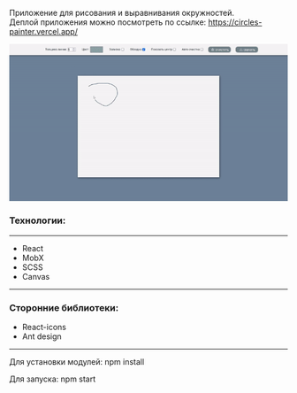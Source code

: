     
Приложение для рисования и выравнивания окружностей.    
Деплой приложения можно посмотреть по ссылке: https://circles-painter.vercel.app/   
    
[![Demo-preview](https://github.com/AndreiKachur/circles-painter/blob/master/public/assets/demo.gif)](https://circles-painter.vercel.app/)
        
### Технологии:  
___

- React  
- MobX 
- SCSS  
- Canvas 
___ 
### Сторонние библиотеки:  
  
- React-icons
- Ant design  
___
Для установки модулей: npm install  
   
Для запуска: npm start  
